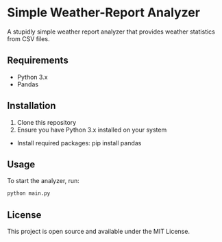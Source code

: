 # Simple Weather-Report Analyzer

A stupidly simple weather report analyzer that provides weather statistics from CSV files.

## Requirements

- Python 3.x
- Pandas

## Installation

1. Clone this repository
2. Ensure you have Python 3.x installed on your system
- Install required packages: pip install pandas

## Usage

To start the analyzer, run:

```bash
python main.py
```

## License

This project is open source and available under the MIT License.

